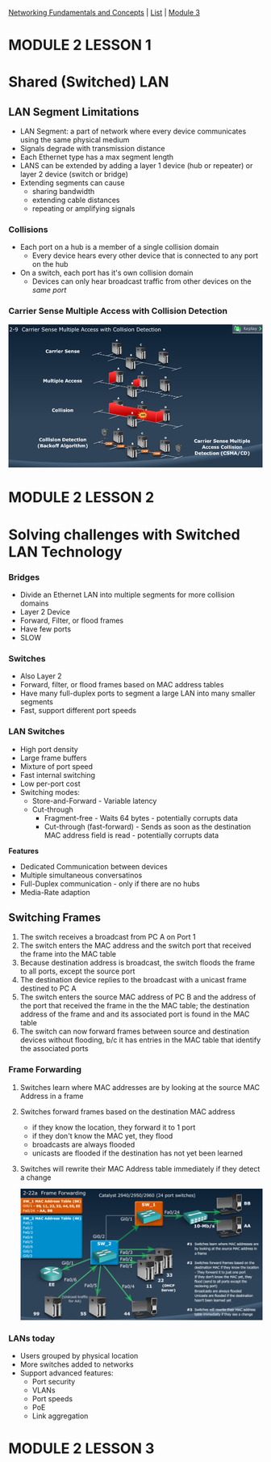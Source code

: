 [Networking Fundamentals and Concepts](Cisco1.md) | [List](index.html) | [Module 3](Cisco3.md)

MODULE 2 LESSON 1
=================

# Shared (Switched) LAN

## LAN Segment Limitations

*	LAN Segment: a part of network where every device communicates using the same physical medium
*	Signals degrade with transmission distance
*	Each Ethernet type has a max segment length
*	LANS can be extended by adding a layer 1 device (hub or repeater) or layer 2 device (switch or bridge)
*	Extending segments can cause
	*	sharing bandwidth
	*	extending cable distances
	*	repeating or amplifying signals

### Collisions

*	Each port on a hub is a member of a single collision domain
	*	Every device hears every other device that is connected to any port on the hub
*	On a switch, each port has it's own collision domain
	*	Devices can only hear broadcast traffic from other devices on the *same port*

### Carrier Sense Multiple Access with Collision Detection

![CSMA/CD](images/csmacd.png)


MODULE 2 LESSON 2
=================

# Solving challenges with Switched LAN Technology

### Bridges
	
*	Divide an Ethernet LAN into multiple segments for more collision domains
*	Layer 2 Device
*	Forward, Filter, or flood frames
*	Have few ports
*	SLOW

### Switches

*	Also Layer 2
*	Forward, filter, or flood frames based on MAC address tables
*	Have many full-duplex ports to segment a large LAN into many smaller segments
*	Fast, support different port speeds

### LAN Switches

*	High port density
*	Large frame buffers
*	Mixture of port speed
*	Fast internal switching
*	Low per-port cost
*	Switching modes:
	*	Store-and-Forward - Variable latency
	*	Cut-through
		*	Fragment-free - Waits 64 bytes - potentially corrupts data
		*	Cut-through (fast-forward) - Sends as soon as the destination MAC address field is read - potentially corrupts data

**Features**
*	Dedicated Communication between devices
*	Multiple simultaneous conversatinos
*	Full-Duplex communication - only if there are no hubs
*	Media-Rate adaption

## Switching Frames

1. 	The switch receives a broadcast from PC A on Port 1
2. 	The switch enters the MAC address and the switch port that received the frame into the MAC table
3. 	Because destination address is broadcast, the switch floods the frame to all ports, except the source port
4.	The destination device replies to the broadcast with a unicast frame destined to PC A
5.	The switch enters the source MAC address of PC B and the address of the port that received the frame in the the MAC table; the destination address of the frame and and its associated port is found in the MAC table
6.	The switch can now forward frames between source and destination devices without flooding, b/c it has entries in the MAC table that identify the associated ports

### Frame Forwarding

1.	Switches learn where MAC addresses are by looking at the source MAC Address in a frame
2.	Switches forward frames based on the destination MAC address 
	*	if they know the location, they forward it to 1 port
	*	if they don't know the MAC yet, they flood
	*	broadcasts are always flooded
	*	unicasts are flooded if the destination has not yet been learned
3.	Switches will rewrite their MAC Address table immediately if they detect a change
	
	![Frame Forwarding](images/frameforwarding.png)
	

### LANs today
	
*	Users grouped by physical location
*	More switches added to networks
*	Support advanced features:
	*	Port security
	*	VLANs
	*	Port speeds
	*	PoE
	*	Link aggregation
	
	

MODULE 2 LESSON 3
=================




